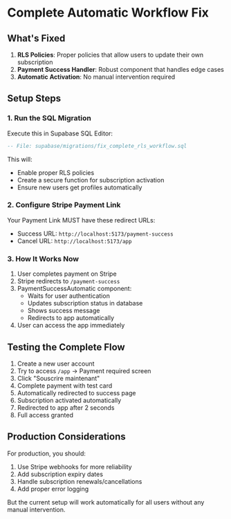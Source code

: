 # Complete Automatic Workflow Fix

## What's Fixed

1. **RLS Policies**: Proper policies that allow users to update their own subscription
2. **Payment Success Handler**: Robust component that handles edge cases
3. **Automatic Activation**: No manual intervention required

## Setup Steps

### 1. Run the SQL Migration

Execute this in Supabase SQL Editor:
```sql
-- File: supabase/migrations/fix_complete_rls_workflow.sql
```

This will:
- Enable proper RLS policies
- Create a secure function for subscription activation
- Ensure new users get profiles automatically

### 2. Configure Stripe Payment Link

Your Payment Link MUST have these redirect URLs:
- Success URL: `http://localhost:5173/payment-success`
- Cancel URL: `http://localhost:5173/app`

### 3. How It Works Now

1. User completes payment on Stripe
2. Stripe redirects to `/payment-success`
3. PaymentSuccessAutomatic component:
   - Waits for user authentication
   - Updates subscription status in database
   - Shows success message
   - Redirects to app automatically
4. User can access the app immediately

## Testing the Complete Flow

1. Create a new user account
2. Try to access `/app` → Payment required screen
3. Click "Souscrire maintenant"
4. Complete payment with test card
5. Automatically redirected to success page
6. Subscription activated automatically
7. Redirected to app after 2 seconds
8. Full access granted

## Production Considerations

For production, you should:
1. Use Stripe webhooks for more reliability
2. Add subscription expiry dates
3. Handle subscription renewals/cancellations
4. Add proper error logging

But the current setup will work automatically for all users without any manual intervention.